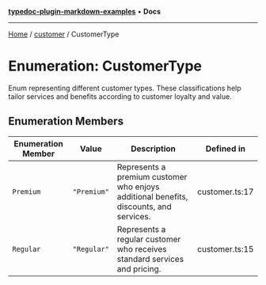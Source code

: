 [**typedoc-plugin-markdown-examples**](../../README.md) • **Docs**

***

[Home](../../README.md) / [customer](../README.md) / CustomerType

# Enumeration: CustomerType

Enum representing different customer types.
These classifications help tailor services and benefits according to customer loyalty and value.

## Enumeration Members

| Enumeration Member | Value | Description | Defined in |
| ------ | ------ | ------ | ------ |
| `Premium` | `"Premium"` | Represents a premium customer who enjoys additional benefits, discounts, and services. | customer.ts:17 |
| `Regular` | `"Regular"` | Represents a regular customer who receives standard services and pricing. | customer.ts:15 |
